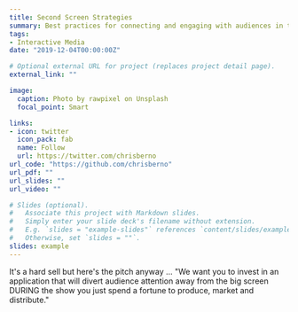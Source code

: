 ```yaml
---
title: Second Screen Strategies
summary: Best practices for connecting and engaging with audiences in the age of ...
tags:
- Interactive Media
date: "2019-12-04T00:00:00Z"

# Optional external URL for project (replaces project detail page).
external_link: ""

image:
  caption: Photo by rawpixel on Unsplash
  focal_point: Smart

links:
- icon: twitter
  icon_pack: fab
  name: Follow
  url: https://twitter.com/chrisberno
url_code: "https://github.com/chrisberno"
url_pdf: ""
url_slides: ""
url_video: ""

# Slides (optional).
#   Associate this project with Markdown slides.
#   Simply enter your slide deck's filename without extension.
#   E.g. `slides = "example-slides"` references `content/slides/example-slides.md`.
#   Otherwise, set `slides = ""`.
slides: example
---
```


It's a hard sell but here's the pitch anyway ... "We want you to invest in an application that will divert audience attention away from the big screen DURING the show you just spend a fortune to produce, market and distribute." 


